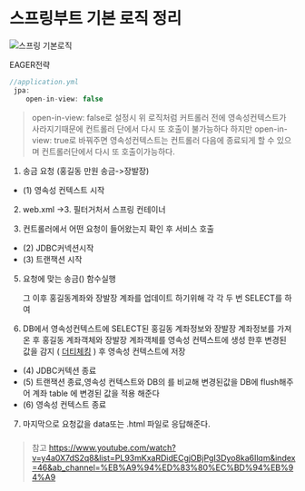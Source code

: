 # 스프링부트 기본 로직 정리
![스프링 기본로직](https://user-images.githubusercontent.com/89888075/156311974-75adc5d0-2015-4642-8485-28cf1cbfc738.png)

EAGER전략
~~~java
//application.yml
 jpa:
    open-in-view: false
~~~
> open-in-view: false로 설정시 위 로직처럼 커트롤러 전에 영속성컨텍스트가 사라지기때문에 컨트롤러 단에서 다시 또 호출이 불가능하다 하지만 open-in-view: true로 바꿔주면 영속성컨텍스트는 컨트롤러 다음에 종료되게 할 수 있으며 컨트롤러단에서 다시 또 호출이가능하다.

1. 송금 요청 (홍길동 만원 송금->장발장)
- (1) 영속성 컨텍스트 시작
2. web.xml ->3. 필터거처서 스프링 컨테이너

4. 컨트롤러에서 어떤 요청이 들어왔는지 확인 후 서비스 호출
- (2) JDBC커넥션시작
- (3) 트랜잭션 시작

5. 요청에 맞는 송금() 함수실행

   그 이후 홍길동계좌와 장발장 계좌를 업데이트 하기위해 각 각 두 번 SELECT를 하여 

6. DB에서 영속성컨텍스트에 SELECT된 홍길동 계좌정보와 장발장 계좌정보를 가져온 후  홍길동 계좌객체와 장발장 계좌객체를 영속성 컨텍스트에 생성 한후 변경된 값을 감지 ( [더티체킹](https://github.com/kkssbbb/TIL/blob/main/SpringBoot/%EC%98%81%EC%86%8D%EC%84%B1%20%EC%BB%A8%ED%85%8D%EC%8A%A4%ED%8A%B8%EC%99%80%20%EB%8D%94%ED%8B%B0%EC%B2%B4%ED%82%B9.md) ) 후 영속성 컨텍스트에 저장
- (4) JDBC커텍션 종료
- (5) 트랜잭션 종료,영속성 컨텍스트와 DB의 를 비교해 변경된값을 DB에 flush해주어 계좌 table 에 변경된 값을 적용 해준다
- (6) 영속성 컨텍스트 종료

7. 마지막으로 요청값을 data또는 .html 파일로 응답해준다.

### 

> 참고 https://www.youtube.com/watch?v=y4a0X7dS2q8&list=PL93mKxaRDidECgjOBjPgI3Dyo8ka6Ilqm&index=46&ab_channel=%EB%A9%94%ED%83%80%EC%BD%94%EB%94%A9